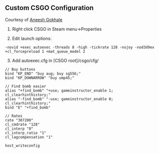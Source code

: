 ## Custom CSGO Configuration

Courtesy of [Aneesh Gokhale](https://github.com/agokhale1)

1. Right click CSGO in Steam menu->Properties

2. Edit launch options: 
```
-novid +exec autoexec -threads 8 -high -tickrate 128 -nojoy -nod3d9ex +cl_forcepreload 1 +mat_queue_model 2
```

3. Add autoexec.cfg in [CSGO root]/csgo/cfg/

```
// Buy buttons
bind "KP_END" "buy aug; buy sg556;"
bind "KP_DOWNARROW" "buy ump45;"

// Find bomb easier
alias "+find_bomb" "+use; gameinstructor_enable 1; cl_clearhinthistory;"
alias "-find_bomb" "-use; gameinstructor_enable 0; cl_clearhinthistory;"
bind "E" "+find_bomb"

// Rates
rate "307200"
cl_cmdrate "128"
cl_interp "0"
cl_interp_ratio "1"
cl_lagcompensation "1"

host_writeconfig
```
